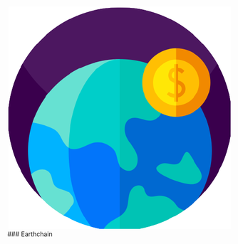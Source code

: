 <div style="text-align:center"><img src="\Images\transparent_logo.png" /></div>
### Earthchain
<br></br>
